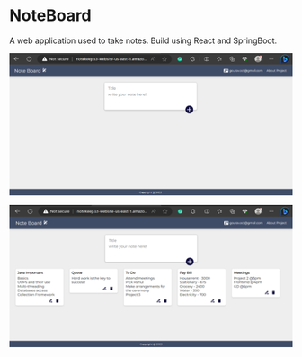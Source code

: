 # NoteBoard
A web application used to take notes. Build using React and SpringBoot. 

![Application demo image with no notes initially](https://github.com/TrulyGourav/NoteBoard/blob/main/resources/1.png)

![Application demo image with some notes added in it.](https://github.com/TrulyGourav/NoteBoard/blob/main/resources/2.png)

